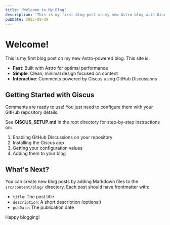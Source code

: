 ```yaml
---
title: 'Welcome to My Blog'
description: 'This is my first blog post on my new Astro blog with Giscus comments'
pubDate: 2025-09-29
---
```


# Welcome!

This is my first blog post on my new Astro-powered blog. This site is:

- **Fast**: Built with Astro for optimal performance
- **Simple**: Clean, minimal design focused on content
- **Interactive**: Comments powered by Giscus using GitHub Discussions

## Getting Started with Giscus

Comments are ready to use! You just need to configure them with your GitHub repository details.

See **GISCUS_SETUP.md** in the root directory for step-by-step instructions on:
1. Enabling GitHub Discussions on your repository
2. Installing the Giscus app
3. Getting your configuration values
4. Adding them to your blog

## What's Next?

You can create new blog posts by adding Markdown files to the `src/content/blog/` directory. Each post should have frontmatter with:

- `title`: The post title
- `description`: A short description (optional)
- `pubDate`: The publication date

Happy blogging!
